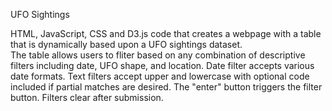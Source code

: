UFO Sightings 

HTML, JavaScript, CSS and D3.js code that creates a webpage with a table that is dynamically based upon a UFO sightings dataset.  
The table allows users to fliter based on any combination of descriptive filters including date, UFO shape, and location.
Date filter accepts various date formats. 
Text filters accept upper and lowercase with optional code included if partial matches are desired. 
The "enter" button triggers the filter button.
Filters clear after submission.
